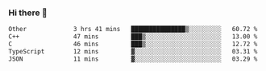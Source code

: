 ### Hi there 👋

<!--
**WShiBin/WShiBin** is a ✨ _special_ ✨ repository because its `README.md` (this file) appears on your GitHub profile.

Here are some ideas to get you started:

- 🔭 I’m currently working on ...
- 🌱 I’m currently learning ...
- 👯 I’m looking to collaborate on ...
- 🤔 I’m looking for help with ...
- 💬 Ask me about ...
- 📫 How to reach me: ...
- 😄 Pronouns: ...
- ⚡ Fun fact: ...
-->

<!--START_SECTION:waka-->

```txt
Other             3 hrs 41 mins   ███████████████▒░░░░░░░░░   60.72 %
C++               47 mins         ███▒░░░░░░░░░░░░░░░░░░░░░   13.00 %
C                 46 mins         ███▒░░░░░░░░░░░░░░░░░░░░░   12.72 %
TypeScript        12 mins         ▓░░░░░░░░░░░░░░░░░░░░░░░░   03.31 %
JSON              11 mins         ▓░░░░░░░░░░░░░░░░░░░░░░░░   03.29 %
```

<!--END_SECTION:waka-->
